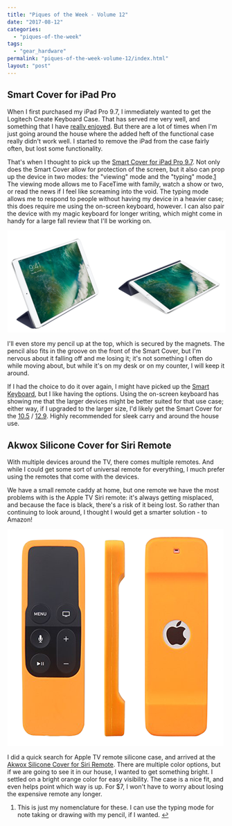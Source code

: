 ```yaml
---
title: "Piques of the Week - Volume 12"
date: "2017-08-12"
categories: 
  - "piques-of-the-week"
tags: 
  - "gear_hardware"
permalink: "piques-of-the-week-volume-12/index.html"
layout: "post"
---
```


## Smart Cover for iPad Pro

When I first purchased my iPad Pro 9.7, I immediately wanted to get the Logitech Create Keyboard Case. That has served me very well, and something that I have [really enjoyed](https://www.nahumck.me/piques-of-the-week-volume-10/). But there are a lot of times when I'm just going around the house where the added heft of the functional case really didn't work well. I started to remove the iPad from the case fairly often, but lost some functionality.

That's when I thought to pick up the [Smart Cover for iPad Pro 9.7](http://www.amazon.com/dp/B01DOQR680/?tag=nahumck-20). Not only does the Smart Cover allow for protection of the screen, but it also can prop up the device in two modes: the "viewing" mode and the "typing" mode.[1](#fn1) The viewing mode allows me to FaceTime with family, watch a show or two, or read the news if I feel like screaming into the void. The typing mode allows me to respond to people without having my device in a heavier case; this does require me using the on-screen keyboard, however. I can also pair the device with my magic keyboard for longer writing, which might come in handy for a large fall review that I'll be working on.

![](images/Image-8-12-17-11-53-AM.png)

I'll even store my pencil up at the top, which is secured by the magnets. The pencil also fits in the groove on the front of the Smart Cover, but I'm nervous about it falling off and me losing it; it's not something I often do while moving about, but while it's on my desk or on my counter, I will keep it around.

If I had the choice to do it over again, I might have picked up the [Smart Keyboard](#), but I like having the options. Using the on-screen keyboard has showing me that the larger devices might be better suited for that use case; either way, if I upgraded to the larger size, I'd likely get the Smart Cover for the [10.5](http://www.amazon.com/dp/B071WLJW7Z/?tag=nahumck-20) / [12.9](http://www.amazon.com/dp/B071JNCP9W/?tag=nahumck-20). Highly recommended for sleek carry and around the house use.

## Akwox Silicone Cover for Siri Remote

With multiple devices around the TV, there comes multiple remotes. And while I could get some sort of universal remote for everything, I much prefer using the remotes that come with the devices.

We have a small remote caddy at home, but one remote we have the most problems with is the Apple TV Siri remote: it's always getting misplaced, and because the face is black, there's a risk of it being lost. So rather than continuing to look around, I thought I would get a smarter solution - to Amazon!

![](images/Image-8-8-17-11-11-AM.png)

I did a quick search for Apple TV remote silicone case, and arrived at the [Akwox Silicone Cover for Siri Remote](http://www.amazon.com/dp/B01NA9TATV/?tag=nahumck-20). There are multiple color options, but if we are going to see it in our house, I wanted to get something bright. I settled on a bright orange color for easy visibility. The case is a nice fit, and even helps point which way is up. For $7, I won't have to worry about losing the expensive remote any longer.

1. This is just my nomenclature for these. I can use the typing mode for note taking or drawing with my pencil, if I wanted. [↩](#ffn1)
